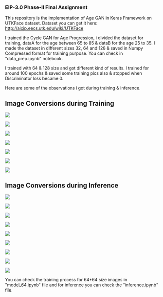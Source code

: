 ### EIP-3.0 Phase-II Final Assignment

This repository is the implementation of Age GAN in Keras Framework on UTKFace dataset. Dataset you can get it here: http://aicip.eecs.utk.edu/wiki/UTKFace

I trained the Cycle GAN for Age Progression, i divided the dataset for training, dataA for the age between 65 to 85 & dataB for the age 25 to 35. I made the dataset in different sizes 32, 64 and 128 & saved in Numpy Compressed format for training purpose. You can check in "data_prep.ipynb" notebook.

I trained with 64 & 128 size and got different kind of results. I trained for around 100 epochs & saved some training pics also & stopped when Discriminator loss became 0. 

Here are some of the observations i got during training & inference.

## Image Conversions during Training

![](training_pics/AtoB_generated_plot_035006.png)

![](training_pics/AtoB_generated_plot_019786.png)

![](training_pics/AtoB_generated_plot_018264.png)

![](training_pics/AtoB_generated_plot_041094.png)

![](training_pics/AtoB_generated_plot_108062.png)

![](training_pics/AtoB_generated_plot_098930.png)

![](training_pics/AtoB_generated_plot_079144.png)



## Image Conversions during Inference

![](inference_pics/ultimate.jpg)

![](inference_pics/hakdhk.jpg)

![](inference_pics/ult2.jpg)

![](inference_pics/inf7.jpg)

![](inference_pics/inf1.jpg)

![](inference_pics/ahgjhgg.jpg)

![](inference_pics/ahggguyff.jpg)

![](inference_pics/inf2.jpg)

![](inference_pics/gfgfj.jpg)

You can check the training process for 64*64 size images in "model_64.ipynb" file and for inference  you can check the "inference.ipynb" file. 